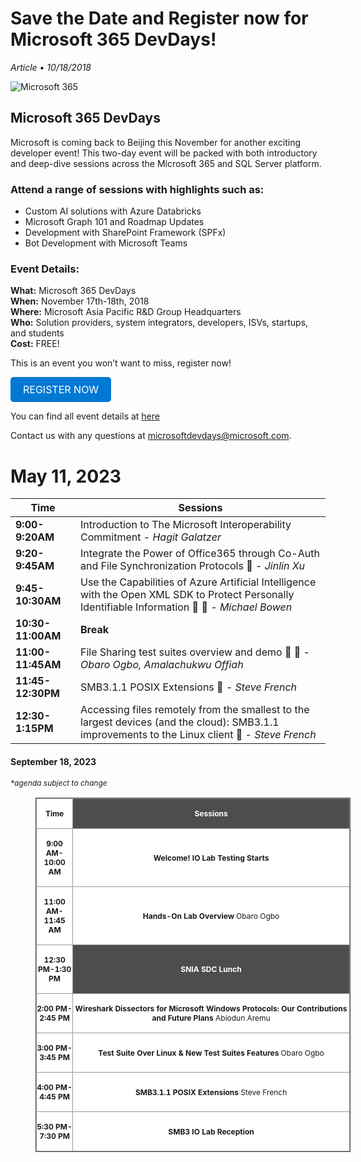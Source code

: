 # Save the Date and Register now for Microsoft 365 DevDays!

*Article • 10/18/2018*

![Microsoft 365](https://www.interopevents.com/images/uploads/images/general-website-images/eventsPageBanner.png?width=1920)

## Microsoft 365 DevDays

Microsoft is coming back to Beijing this November for another exciting developer event! This two-day event will be packed with both introductory and deep-dive sessions across the Microsoft 365 and SQL Server platform.

### Attend a range of sessions with highlights such as:

- Custom AI solutions with Azure Databricks
- Microsoft Graph 101 and Roadmap Updates
- Development with SharePoint Framework (SPFx)
- Bot Development with Microsoft Teams

### Event Details:

**What:** Microsoft 365 DevDays  
**When:** November 17th-18th, 2018  
**Where:** Microsoft Asia Pacific R&D Group Headquarters  
**Who:** Solution providers, system integrators, developers, ISVs, startups, and students  
**Cost:** FREE!  

This is an event you won’t want to miss, register now!


<a href="#" style="display: inline-block; padding: 10px 20px; font-size: 16px; color: white; background-color: #0078D4; text-decoration: none; border-radius: 5px;">REGISTER NOW</a>

You can find all event details at [here](#)

Contact us with any questions at [microsoftdevdays@microsoft.com](mailto:microsoftdevdays@microsoft.com).

# May 11, 2023

| Time            | Sessions |
|----------------|----------|
| **9:00-9:20AM**  | Introduction to The Microsoft Interoperability Commitment - *Hagit Galatzer* |
| **9:20-9:45AM**  | Integrate the Power of Office365 through Co-Auth and File Synchronization Protocols 📄 - *Jinlin Xu* |
| **9:45-10:30AM** | Use the Capabilities of Azure Artificial Intelligence with the Open XML SDK to Protect Personally Identifiable Information 📄 🎥 - *Michael Bowen* |
| **10:30-11:00AM** | **Break** |
| **11:00-11:45AM** | File Sharing test suites overview and demo 📄 🎥 - *Obaro Ogbo, Amalachukwu Offiah* |
| **11:45-12:30PM** | SMB3.1.1 POSIX Extensions 📄 - *Steve French* |
| **12:30-1:15PM** | Accessing files remotely from the smallest to the largest devices (and the cloud): SMB3.1.1 improvements to the Linux client 📄 - *Steve French* |


<h4>
    <strong>September 18, 2023</strong>
</h4>
<p>
    <span style="font-size:12px;"><i>*agenda subject to change</i></span>
</p>
<figure class="table" style="width:100%;">
    <table class="ck-table-resized" style="background-color:hsl(0, 0%, 100%);border:1px solid hsl(0, 0%, 30%);">
        <colgroup><col style="width:11.61%;"><col style="width:88.39%;"></colgroup>
        <thead>
            <tr>
                <th style="border:1px solid hsl(0, 0%, 60%);height:30px;padding:0px;width:130px;">
                    <p style="text-align:center;">
                        <span style="font-size:12px;">Time</span>
                    </p>
                </th>
                <th style="background-color:hsl(0, 0%, 30%);border:1px solid hsl(0, 0%, 60%);height:30px;padding:0px;">
                    <p style="text-align:center;">
                        <span style="color:hsl(0,0%,100%);font-size:12px;">Sessions</span>
                    </p>
                </th>
            </tr>
        </thead>
        <tbody>
            <tr>
                <td style="border:1px solid hsl(0, 0%, 60%);height:36px;padding:0px;width:130px;">
                    <p style="text-align:center;">
                        <span style="font-size:12px;"><strong>9:00 AM-10:00 AM</strong></span>
                    </p>
                </td>
                <td style="border:1px solid hsl(0, 0%, 60%);height:36px;padding:0px;">
                    <p style="text-align:center;">
                        <span style="background-color:hsl(0,0%,100%);font-size:12px;"><strong>Welcome! IO Lab Testing Starts</strong></span>
                    </p>
                </td>
            </tr>
            <tr>
                <td style="border:1px solid hsl(0, 0%, 60%);height:36px;padding:0px;width:130px;">
                    <p style="text-align:center;">
                        <span style="font-size:12px;"><strong>11:00 AM-11:45 AM</strong></span>
                    </p>
                </td>
                <td style="border:1px solid hsl(0, 0%, 60%);height:36px;padding:0px;">
                    <p style="text-align:center;">
                        <span style="background-color:hsl(0,0%,100%);font-size:12px;"><strong>Hands-On Lab Overview </strong>Obaro Ogbo</span>
                    </p>
                </td>
            </tr>
            <tr>
                <td style="border:1px solid hsl(0, 0%, 60%);height:36px;padding:0px;width:130px;">
                    <p style="text-align:center;">
                        <span style="font-size:12px;"><strong>12:30 PM-1:30 PM</strong></span>
                    </p>
                </td>
                <td style="background-color:hsl(0, 0%, 30%);border:1px solid hsl(0, 0%, 60%);height:36px;padding:0px;">
                    <p style="text-align:center;">
                        <span style="color:hsl(0,0%,100%);font-size:12px;"><strong>SNIA SDC Lunch</strong></span>
                    </p>
                </td>
            </tr>
            <tr>
                <td style="border:1px solid hsl(0, 0%, 60%);height:36px;padding:0px;width:130px;">
                    <p style="text-align:center;">
                        <span style="font-size:12px;"><strong>2:00 PM-2:45 PM</strong></span>
                    </p>
                </td>
                <td style="border:1px solid hsl(0, 0%, 60%);height:36px;padding:0px;">
                    <p style="text-align:center;">
                        <span style="background-color:hsl(0,0%,100%);font-size:12px;"><strong>Wireshark Dissectors for Microsoft Windows Protocols: Our Contributions and Future Plans </strong>Abiodun Aremu</span>
                    </p>
                </td>
            </tr>
            <tr>
                <td style="border:1px solid hsl(0, 0%, 60%);height:36px;padding:0px;width:130px;">
                    <p style="text-align:center;">
                        <span style="font-size:12px;"><strong>3:00 PM-3:45 PM</strong></span>
                    </p>
                </td>
                <td style="border:1px solid hsl(0, 0%, 60%);height:36px;padding:0px;">
                    <p style="text-align:center;">
                        <span style="background-color:hsl(0,0%,100%);font-size:12px;"><strong>Test Suite Over Linux &amp; New Test Suites Features </strong>Obaro Ogbo</span>
                    </p>
                </td>
            </tr>
            <tr>
                <td style="border:1px solid hsl(0, 0%, 60%);height:36px;padding:0px;">
                    <p style="text-align:center;">
                        <span style="font-size:12px;"><strong>4:00 PM-4:45 PM</strong></span>
                    </p>
                </td>
                <td style="border:1px solid hsl(0, 0%, 60%);height:36px;padding:0px;">
                    <p style="text-align:center;">
                        <span style="background-color:hsl(0,0%,100%);font-size:12px;"><strong>SMB3.1.1 POSIX Extensions </strong>Steve French</span>
                    </p>
                </td>
            </tr>
            <tr>
                <td style="border:1px solid hsl(0, 0%, 60%);height:36px;padding:0px;">
                    <p style="text-align:center;">
                        <span style="font-size:12px;"><strong>5:30 PM-7:30 PM</strong></span>
                    </p>
                </td>
                <td style="border:1px solid hsl(0, 0%, 60%);height:36px;padding:0px;">
                    <p style="text-align:center;">
                        <span style="background-color:hsl(0,0%,100%);font-size:12px;"><strong>SMB3 IO Lab Reception</strong></span>
                    </p>
                </td>
            </tr>
        </tbody>
    </table>
</figure>

